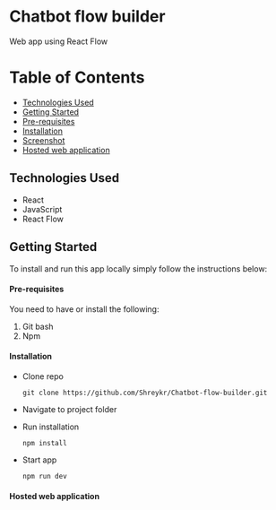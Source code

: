 # Chatbot flow builder

Web app using React Flow

# Table of Contents

- [Technologies Used](#tused)
- [Getting Started](#started)
- [Pre-requisites](#require)
- [Installation](#installation)
- [Screenshot](#screenshot)
- [Hosted web application](#hosted-app)

## Technologies Used<a name="tused"></a>

- React
- JavaScript
- React Flow

## Getting Started<a name="started"></a>

To install and run this app locally simply follow the instructions below:

#### Pre-requisites<a name="require"></a>

You need to have or install the following:

1. Git bash
2. Npm

#### Installation<a name="installation"></a>

- Clone repo

  ```
  git clone https://github.com/Shreykr/Chatbot-flow-builder.git
  ```

- Navigate to project folder
- Run installation

  ```
  npm install
  ```

- Start app
  ```
  npm run dev
  ```

#### Hosted web application<a name="hosted-app"></a>
